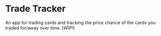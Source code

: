 <h1>Trade Tracker</h1>

An app for trading cards and tracking the price chance of the cards you traded for/away over time. (<i>WIP!</i>)
